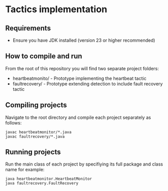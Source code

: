 # Tactics implementation

## Requirements
- Ensure you have JDK installed (version 23 or higher recommended)

## How to compile and run
From the root of this repository you will find two separate project folders:
- heartbeatmonito/ - Prototype implementing the heartbeat tactic
- faultrecovery/ - Prototype extending detection to include fault recovery tactic

## Compiling projects
Navigate to the root directory and compile each project separately as follows:

```
javac heartbeatmonitor/*.java
javac faultrecovery/*.java
```

## Running projects
Run the main class of each project by specifiying its full package and class name for example:

```
java heartbeatmonitor.HeartbeatMonitor
java faultrecovery.FaultRecovery
```